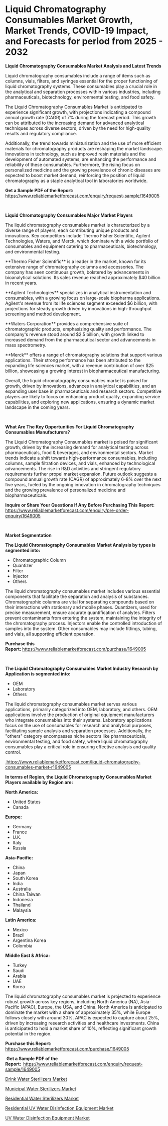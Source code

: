 <p><h1>Liquid Chromatography Consumables Market Growth, Market Trends, COVID-19 Impact, and Forecasts for period from 2025 - 2032</h1></p><p><strong>Liquid Chromatography Consumables Market Analysis and Latest Trends</strong></p>
<p><p>Liquid chromatography consumables include a range of items such as columns, vials, filters, and syringes essential for the proper functioning of liquid chromatography systems. These consumables play a crucial role in the analytical and separation processes within various industries, including pharmaceuticals, biotechnology, environmental testing, and food safety.</p><p>The Liquid Chromatography Consumables Market is anticipated to experience significant growth, with projections indicating a compound annual growth rate (CAGR) of 7% during the forecast period. This growth can be attributed to the increasing demand for advanced analytical techniques across diverse sectors, driven by the need for high-quality results and regulatory compliance. </p><p>Additionally, the trend towards miniaturization and the use of more efficient materials for chromatography products are reshaping the market landscape. Innovations in technology, such as improved resin materials and the development of automated systems, are enhancing the performance and reliability of these consumables. Furthermore, the rising focus on personalized medicine and the growing prevalence of chronic diseases are expected to boost market demand, reinforcing the position of liquid chromatography as a staple analytical tool in laboratories worldwide.</p></p>
<p><strong>Get a Sample PDF of the Report:&nbsp;</strong> <a href="https://www.reliablemarketforecast.com/enquiry/request-sample/1649005?utm_campaign=1102&utm_medium=2&utm_source=Github&utm_content=ia&utm_term=26032025&utm_id=liquid-chromatography-consumables">https://www.reliablemarketforecast.com/enquiry/request-sample/1649005</a></p>
<p>&nbsp;</p>
<p><strong>Liquid Chromatography Consumables Major Market Players</strong></p>
<p><p>The liquid chromatography consumables market is characterized by a diverse range of players, each contributing unique products and innovations. Key competitors include Thermo Fisher Scientific, Agilent Technologies, Waters, and Merck, which dominate with a wide portfolio of consumables and equipment catering to pharmaceuticals, biotechnology, and environmental testing.</p><p>**Thermo Fisher Scientific** is a leader in the market, known for its extensive range of chromatography columns and accessories. The company has seen continuous growth, bolstered by advancements in bioanalytical solutions. Its sales revenue reached approximately $40 billion in recent years.</p><p>**Agilent Technologies** specializes in analytical instrumentation and consumables, with a growing focus on large-scale biopharma applications. Agilent's revenue from its life sciences segment exceeded $6 billion, with projections for steady growth driven by innovations in high-throughput screening and method development.</p><p>**Waters Corporation** provides a comprehensive suite of chromatographic products, emphasizing quality and performance. The company's revenue stood around $2.5 billion, with growth linked to increased demand from the pharmaceutical sector and advancements in mass spectrometry.</p><p>**Merck** offers a range of chromatography solutions that support various applications. Their strong performance has been attributed to the expanding life sciences market, with a revenue contribution of over $25 billion, showcasing a growing interest in biopharmaceutical manufacturing.</p><p>Overall, the liquid chromatography consumables market is poised for growth, driven by innovations, advances in analytical capabilities, and an expanding user base in pharmaceuticals and research sectors. Competitive players are likely to focus on enhancing product quality, expanding service capabilities, and exploring new applications, ensuring a dynamic market landscape in the coming years.</p></p>
<p>&nbsp;</p>
<p><strong>What Are The Key Opportunities For Liquid Chromatography Consumables Manufacturers?</strong></p>
<p><p>The Liquid Chromatography Consumables market is poised for significant growth, driven by the increasing demand for analytical testing across pharmaceuticals, food & beverages, and environmental sectors. Market trends indicate a shift towards high-performance consumables, including columns, sample filtration devices, and vials, enhanced by technological advancements. The rise in R&D activities and stringent regulatory requirements further propel market expansion. Future outlook suggests a compound annual growth rate (CAGR) of approximately 6-8% over the next five years, fueled by the ongoing innovation in chromatography techniques and the growing prevalence of personalized medicine and biopharmaceuticals.</p></p>
<p><strong>Inquire or Share Your Questions If Any Before Purchasing This Report:</strong> <a href="https://www.reliablemarketforecast.com/enquiry/pre-order-enquiry/1649005?utm_campaign=1102&utm_medium=2&utm_source=Github&utm_content=ia&utm_term=26032025&utm_id=liquid-chromatography-consumables">https://www.reliablemarketforecast.com/enquiry/pre-order-enquiry/1649005</a></p>
<p>&nbsp;</p>
<p><strong>Market Segmentation</strong></p>
<p><strong>The Liquid Chromatography Consumables Market Analysis by types is segmented into:</strong></p>
<p><ul><li>Chromatographic Column</li><li>Quantizer</li><li>Filter</li><li>Injector</li><li>Others</li></ul></p>
<p><p>The liquid chromatography consumables market includes various essential components that facilitate the separation and analysis of substances. Chromatographic columns are vital for separating compounds based on their interactions with stationary and mobile phases. Quantizers, used for precise measurement, ensure accurate quantification of analytes. Filters prevent contaminants from entering the system, maintaining the integrity of the chromatography process. Injectors enable the controlled introduction of samples into the system. Other consumables may include fittings, tubing, and vials, all supporting efficient operation.</p></p>
<p><strong>Purchase this Report:&nbsp;</strong><a href="https://www.reliablemarketforecast.com/purchase/1649005?utm_campaign=1102&utm_medium=2&utm_source=Github&utm_content=ia&utm_term=26032025&utm_id=liquid-chromatography-consumables">https://www.reliablemarketforecast.com/purchase/1649005</a></p>
<p>&nbsp;</p>
<p><strong>The Liquid Chromatography Consumables Market Industry Research by Application is segmented into:</strong></p>
<p><ul><li>OEM</li><li>Laboratory</li><li>Others</li></ul></p>
<p><p>The liquid chromatography consumables market serves various applications, primarily categorized into OEM, laboratory, and others. OEM applications involve the production of original equipment manufacturers who integrate consumables into their systems. Laboratory applications focus on the use of consumables for research and analytical purposes, facilitating sample analysis and separation processes. Additionally, the "others" category encompasses niche sectors like pharmaceuticals, environmental testing, and food safety, where liquid chromatography consumables play a critical role in ensuring effective analysis and quality control.</p></p>
<p><a href="https://www.reliablemarketforecast.com/liquid-chromatography-consumables-market-r1649005?utm_campaign=1102&utm_medium=2&utm_source=Github&utm_content=ia&utm_term=26032025&utm_id=liquid-chromatography-consumables">&nbsp;https://www.reliablemarketforecast.com/liquid-chromatography-consumables-market-r1649005</a></p>
<p><strong>In terms of Region, the Liquid Chromatography Consumables Market Players available by Region are:</strong></p>
<p>
    <p> <strong> North America: </strong>
        <ul>
            <li>United States</li>
            <li>Canada</li>
        </ul>
        </p> 
    <p> <strong> Europe: </strong>
        <ul>
            <li>Germany</li>
            <li>France</li>
            <li>U.K.</li>
            <li>Italy</li>
            <li>Russia</li>
        </ul>
        </p> 
    <p> <strong> Asia-Pacific: </strong>
        <ul>
            <li>China</li>
            <li>Japan</li>
            <li>South Korea</li>
            <li>India</li>
            <li>Australia</li>
            <li>China Taiwan</li>
            <li>Indonesia</li>
            <li>Thailand</li>
            <li>Malaysia</li>
        </ul>
        </p> 
    <p> <strong> Latin America: </strong>
        <ul>
            <li>Mexico</li>
            <li>Brazil</li>
            <li>Argentina Korea</li>
            <li>Colombia</li>
        </ul>
        </p> 
    <p> <strong> Middle East & Africa: </strong>
        <ul>
            <li>Turkey</li>
            <li>Saudi</li>
            <li>Arabia</li>
            <li>UAE</li>
            <li>Korea</li>
        </ul>
    </p>
    </p>
<p><p>The liquid chromatography consumables market is projected to experience robust growth across key regions, including North America (NA), Asia-Pacific (APAC), Europe, the USA, and China. North America is anticipated to dominate the market with a share of approximately 35%, while Europe follows closely with around 30%. APAC is expected to capture about 25%, driven by increasing research activities and healthcare investments. China is anticipated to hold a market share of 10%, reflecting significant growth potential in the region.</p></p>
<p><strong>Purchase this Report: </strong><a href="https://www.reliablemarketforecast.com/purchase/1649005?utm_campaign=1102&utm_medium=2&utm_source=Github&utm_content=ia&utm_term=26032025&utm_id=liquid-chromatography-consumables">https://www.reliablemarketforecast.com/purchase/1649005</a></p>
<p>&nbsp;<strong>Get a Sample PDF of the Report:&nbsp;&nbsp;</strong><a href="https://www.reliablemarketforecast.com/enquiry/request-sample/1649005?utm_campaign=1102&utm_medium=2&utm_source=Github&utm_content=ia&utm_term=26032025&utm_id=liquid-chromatography-consumables">https://www.reliablemarketforecast.com/enquiry/request-sample/1649005</a></p>
<p><strong></strong></p>
<p><p><a href="https://github.com/sacmatidora/Market-Research-Report-List-1/blob/main/drink-water-sterilizers-market.md?utm_campaign=1102&utm_medium=2&utm_source=Github&utm_content=ia&utm_term=26032025&utm_id=liquid-chromatography-consumables">Drink Water Sterilizers Market</a></p><p><a href="https://github.com/yaldotiedegq/Market-Research-Report-List-1/blob/main/municipal-water-sterilizers-market.md?utm_campaign=1102&utm_medium=2&utm_source=Github&utm_content=ia&utm_term=26032025&utm_id=liquid-chromatography-consumables">Municipal Water Sterilizers Market</a></p><p><a href="https://github.com/zalubakoraka/Market-Research-Report-List-1/blob/main/residential-water-sterilizers-market.md?utm_campaign=1102&utm_medium=2&utm_source=Github&utm_content=ia&utm_term=26032025&utm_id=liquid-chromatography-consumables">Residential Water Sterilizers Market</a></p><p><a href="https://github.com/fahieraudau9/Market-Research-Report-List-1/blob/main/residential-uv-water-disinfection-equipment-market.md?utm_campaign=1102&utm_medium=2&utm_source=Github&utm_content=ia&utm_term=26032025&utm_id=liquid-chromatography-consumables">Residential UV Water Disinfection Equipment Market</a></p><p><a href="https://github.com/shiahbuyerin/Market-Research-Report-List-1/blob/main/uv-water-disinfection-equipment-market.md?utm_campaign=1102&utm_medium=2&utm_source=Github&utm_content=ia&utm_term=26032025&utm_id=liquid-chromatography-consumables">UV Water Disinfection Equipment Market</a></p></p>